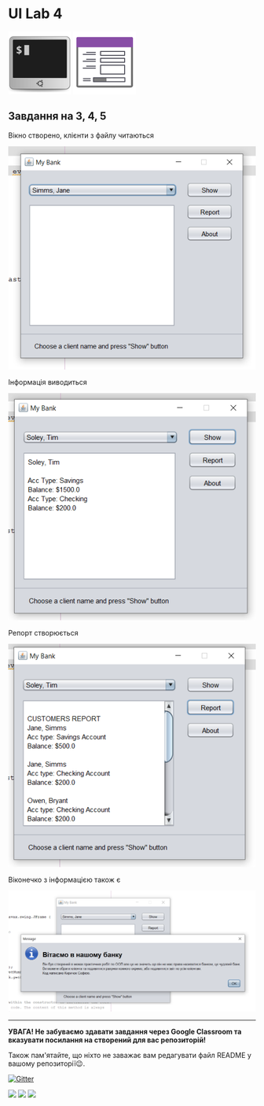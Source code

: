 # UI Lab 4
![](terminal-icon.png)
![](gui-icon.png)

## Завдання на 3, 4, 5

Вікно створено, клієнти з файлу читаються

![](images/Capture1.PNG)

Інформація виводиться

![](images/Capture2.PNG)

Репорт створюється

![](images/Capture3.PNG)

Віконечко з інформацією також є

![](images/Capture4.PNG)

---
**УВАГА! Не забуваємо здавати завдання через Google Classroom та вказувати посилання на створений для вас репозиторій!**

Також пам'ятайте, що ніхто не заважає вам редагувати файл README у вашому репозиторії😉.

[![Gitter](https://badges.gitter.im/PPC-SE-2020/OOP.svg)](https://gitter.im/PPC-SE-2020/OOP?utm_source=badge&utm_medium=badge&utm_campaign=pr-badge)

![](https://img.shields.io/badge/Made%20with-JAVA-red.svg)
![](https://img.shields.io/badge/Made%20with-%20Netbeans-brightgreen.svg)
![](https://img.shields.io/badge/Made%20at-PPC%20NTU%20%22KhPI%22-blue.svg) 
